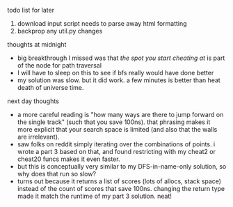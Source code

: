 todo list for later

1. download input script needs to parse away html formatting
2. backprop any util.py changes

thoughts at midnight

- big breakthrough I missed was that *the spot you start cheating at* is part of
  the node for path traversal
- I will have to sleep on this to see if bfs really would have done better
- my solution was slow. but it did work. a few minutes is better than heat death
  of universe time.

next day thoughts

- a more careful reading is "how many ways are there to jump forward on the
  single track" (such that you save 100ns). that phrasing makes it more explicit
  that your search space is limited (and also that the walls are irrelevant).
- saw folks on reddit simply iterating over the combinations of points. i wrote
  a part 3 based on that, and found restricting with my cheat2 or cheat20 funcs
  makes it even faster.
- but this is conceptually very similar to my DFS-in-name-only solution, so why
  does that run so slow?
- turns out because it returns a list of scores (lots of allocs, stack space)
  instead of the count of scores that save 100ns. changing the return type made
  it match the runtime of my part 3 solution. neat!
